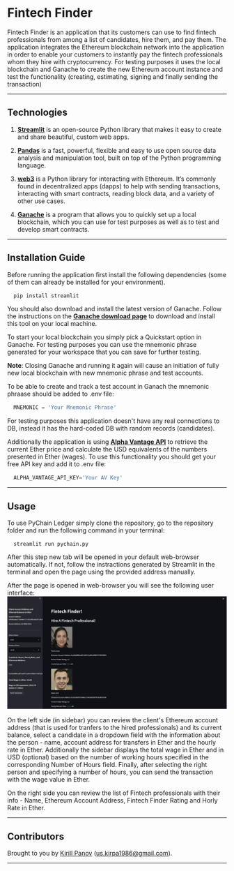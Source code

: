 # Fintech Finder

Fintech Finder is an application that its customers can use to find fintech professionals from among a list of candidates, hire them, and pay them. The application integrates the Ethereum blockchain network into the application in order to enable your customers to instantly pay the fintech professionals whom they hire with cryptocurrency. For testing purposes it uses the local blockchain and Ganache to create the new Ethereum account instance and test the functionality (creating, estimating, signing and finally sending the transaction)

---

## Technologies

1. [**Streamlit**](https://streamlit.io/) is an open-source Python library that makes it easy to create and share beautiful, custom web apps.

2. [**Pandas**](https://pandas.pydata.org/) is a fast, powerful, flexible and easy to use open source data analysis and manipulation tool, built on top of the Python programming language.

3. [**web3**](https://web3py.readthedocs.io/en/stable/#) is a Python library for interacting with Ethereum. It’s commonly found in decentralized apps (dapps) to help with sending transactions, interacting with smart contracts, reading block data, and a variety of other use cases.

4. [**Ganache**](https://trufflesuite.com/ganache/) is a  program that allows you to quickly set up a local blockchain, which you can use for test purposes as well as to test and develop smart contracts.

---

## Installation Guide

Before running the application first install the following dependencies (some of them can already be installed for your environment).

```python
  pip install streamlit
```

You should also download and install the latest version of Ganache. Follow the instructions on the [**Ganache download page**](https://trufflesuite.com/ganache/) to download and install this tool on your local machine.

To start your local blockchain you simply pick a Quickstart option in Ganache. For testing purposes you can use the mnemonic phrase generated for your workspace that you can save for further testing. 

**Note**: Closing Ganache and running it again will cause an initiation of fully new local blockchain with new mnemonic phrase and test accounts. 

To be able to create and track a test account in Ganach the mnemonic phraase should be added to .env file:
```python
  MNEMONIC = 'Your Mnemonic Phrase'
```

For testing purposes this application doesn't have any real connections to DB, instead it has the hard-coded DB with random records (candidates).

Additionally the application is using [**Alpha Vantage API**](https://www.alphavantage.co/) to retrieve the current Ether price and calculate the USD equivalents of the numbers presented in Ether (wages). To use this functionality you should get your free API key and add it to .env file:
```python
  ALPHA_VANTAGE_API_KEY='Your AV Key'
```

---

## Usage

To use PyChain Ledger simply clone the repository, go to the repository folder and run the following command in your terminal:

```
  streamlit run pychain.py
```
After this step new tab will be opened in your default web-browser automatically. If not, follow the instractions generated by Streamlit in the terminal and open the page using the provided address manually. 

After the page is opened in web-browser you will see the following user interface:
![user_interface](./Images/web_interface_screenshot.png)

On the left side (in sidebar) you can review the client's Ethereum account address (that is used for tranfers to the hired professionals) and its current balance, select a candidate in a dropdown field with the information about the person - name, account address for transfers in Ether and the hourly rate in Ether. Additionally the sidebar displays the total wage in Ether and in USD (optional) based on the number of working hours specified in the corresponding Number of Hours field. Finally, after selecting the right person and specifying a number of hours, you can send the transaction with the wage value in Ether.

On the right side you can review the list of Fintech professionals with their info - Name, Ethereum Account Address, Fintech Finder Rating and Horly Rate in Ether.

---

## Contributors

Brought to you by [Kirill Panov](https://www.linkedin.com/in/kirill-panov-696455192/) (us.kirpa1986@gmail.com).

---

